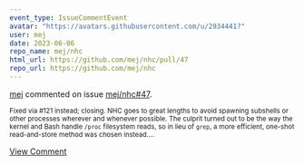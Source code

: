 ```yaml
---
event_type: IssueCommentEvent
avatar: "https://avatars.githubusercontent.com/u/2934441?"
user: mej
date: 2023-06-06
repo_name: mej/nhc
html_url: https://github.com/mej/nhc/pull/47
repo_url: https://github.com/mej/nhc
---
```


<a href='https://github.com/mej' target='_blank'>mej</a> commented on issue <a href='https://github.com/mej/nhc/pull/47' target='_blank'>mej/nhc#47</a>.

<small>Fixed via #121 instead; closing.  NHC goes to great lengths to avoid spawning subshells or other processes wherever and whenever possible.  The culprit turned out to be the way the kernel and Bash handle `/proc` filesystem reads, so in lieu of `grep`, a more efficient, one-shot read-and-store method was chosen instead....</small>

<a href='https://github.com/mej/nhc/pull/47' target='_blank'>View Comment</a>